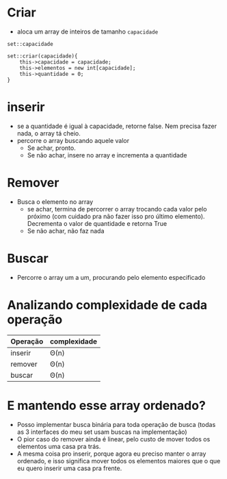 # Criar

- aloca um array de inteiros de tamanho `capacidade`

````
set::capacidade

set::criar(capacidade){
    this->capacidade = capacidade;
    this->elementos = new int[capacidade];
    this->quantidade = 0;
}
````

# inserir 

- se a quantidade é igual à capacidade, retorne false. Nem precisa fazer nada, o array tá cheio.
- percorre o array buscando aquele valor
    - Se achar, pronto.
    - Se não achar, insere no array e incrementa a quantidade

# Remover

- Busca o elemento no array
    - se achar, termina de percorrer o array trocando cada valor pelo próximo (com cuidado pra não fazer isso pro último elemento). Decrementa o valor de quantidade e retorna True
    - Se não achar, não faz nada

# Buscar

- Percorre o array um a um, procurando pelo elemento especificado


# Analizando complexidade de cada operação

| Operação | complexidade |
| -------- | ------------ |
| inserir  | Θ(n)         |
| remover  | Θ(n)         |
| buscar   | Θ(n)         |

# E mantendo esse array ordenado?

- Posso implementar busca binária para toda operação de busca (todas as 3 interfaces do meu set usam buscas na implementação)
- O pior caso do remover ainda é linear, pelo custo de mover todos os elementos uma casa pra trás.
- A mesma coisa pro inserir, porque agora eu preciso manter o array ordenado, e isso significa mover todos os elementos maiores que o que eu quero inserir uma casa pra frente.


